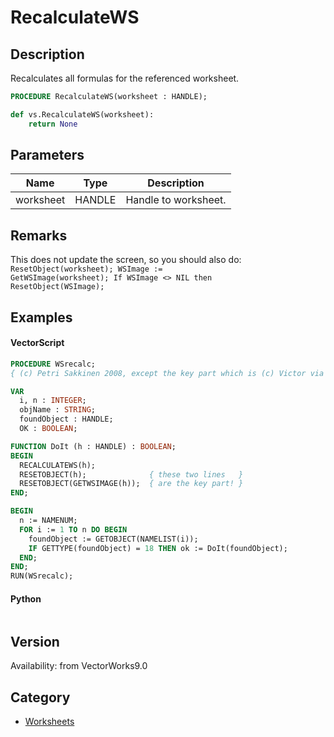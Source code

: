 # RecalculateWS

## Description
Recalculates all formulas for the referenced worksheet.

```pascal
PROCEDURE RecalculateWS(worksheet : HANDLE);
```

```python
def vs.RecalculateWS(worksheet):
    return None
```

## Parameters
|Name|Type|Description|
|---|---|---|
|worksheet|HANDLE|Handle to worksheet.|

## Remarks
This does not update the screen, so you should also do:
<code lang="pas">
ResetObject(worksheet);
WSImage := GetWSImage(worksheet);
If WSImage &lt;&gt; NIL then ResetObject(WSImage);
</code>

## Examples
#### VectorScript ####
```pascal
PROCEDURE WSrecalc;
{ (c) Petri Sakkinen 2008, except the key part which is (c) Victor via VSFR }

VAR 
  i, n : INTEGER;
  objName : STRING;
  foundObject : HANDLE;
  OK : BOOLEAN; 

FUNCTION DoIt (h : HANDLE) : BOOLEAN;
BEGIN
  RECALCULATEWS(h);
  RESETOBJECT(h);              { these two lines   }
  RESETOBJECT(GETWSIMAGE(h));  { are the key part! }
END;

BEGIN
  n := NAMENUM; 
  FOR i := 1 TO n DO BEGIN
    foundObject := GETOBJECT(NAMELIST(i));
    IF GETTYPE(foundObject) = 18 THEN ok := DoIt(foundObject);
  END; 
END;
RUN(WSrecalc);
```
#### Python ####
```python

```

## Version
Availability: from VectorWorks9.0

## Category
* [Worksheets](../Categories/Worksheets.md)
